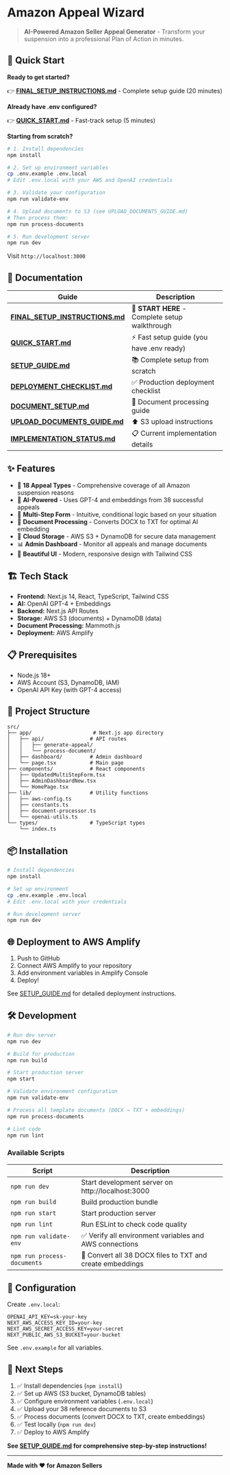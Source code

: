 # Amazon Appeal Wizard

> **AI-Powered Amazon Seller Appeal Generator** - Transform your suspension into a professional Plan of Action in minutes.

## 🚀 Quick Start

**Ready to get started?**

👉 **[FINAL_SETUP_INSTRUCTIONS.md](./FINAL_SETUP_INSTRUCTIONS.md)** - Complete setup guide (20 minutes)

**Already have .env configured?**

👉 **[QUICK_START.md](./QUICK_START.md)** - Fast-track setup (5 minutes)

**Starting from scratch?**

```bash
# 1. Install dependencies
npm install

# 2. Set up environment variables
cp .env.example .env.local
# Edit .env.local with your AWS and OpenAI credentials

# 3. Validate your configuration
npm run validate-env

# 4. Upload documents to S3 (see UPLOAD_DOCUMENTS_GUIDE.md)
# Then process them:
npm run process-documents

# 5. Run development server
npm run dev
```

Visit `http://localhost:3000`

## 📖 Documentation

| Guide | Description |
|-------|-------------|
| **[FINAL_SETUP_INSTRUCTIONS.md](./FINAL_SETUP_INSTRUCTIONS.md)** | 🎯 **START HERE** - Complete setup walkthrough |
| **[QUICK_START.md](./QUICK_START.md)** | ⚡ Fast setup guide (you have .env ready) |
| **[SETUP_GUIDE.md](./SETUP_GUIDE.md)** | 📚 Complete setup from scratch |
| **[DEPLOYMENT_CHECKLIST.md](./DEPLOYMENT_CHECKLIST.md)** | ✅ Production deployment checklist |
| **[DOCUMENT_SETUP.md](./DOCUMENT_SETUP.md)** | 📄 Document processing guide |
| **[UPLOAD_DOCUMENTS_GUIDE.md](./UPLOAD_DOCUMENTS_GUIDE.md)** | ⬆️ S3 upload instructions |
| **[IMPLEMENTATION_STATUS.md](./IMPLEMENTATION_STATUS.md)** | 📋 Current implementation details |

## ✨ Features

- 🎯 **18 Appeal Types** - Comprehensive coverage of all Amazon suspension reasons
- 🤖 **AI-Powered** - Uses GPT-4 and embeddings from 38 successful appeals
- 📝 **Multi-Step Form** - Intuitive, conditional logic based on your situation
- 📄 **Document Processing** - Converts DOCX to TXT for optimal AI embedding
- 💾 **Cloud Storage** - AWS S3 + DynamoDB for secure data management
- 📊 **Admin Dashboard** - Monitor all appeals and manage documents
- 🎨 **Beautiful UI** - Modern, responsive design with Tailwind CSS

## 🏗️ Tech Stack

- **Frontend:** Next.js 14, React, TypeScript, Tailwind CSS
- **AI:** OpenAI GPT-4 + Embeddings
- **Backend:** Next.js API Routes
- **Storage:** AWS S3 (documents) + DynamoDB (data)
- **Document Processing:** Mammoth.js
- **Deployment:** AWS Amplify

## 📋 Prerequisites

- Node.js 18+
- AWS Account (S3, DynamoDB, IAM)
- OpenAI API Key (with GPT-4 access)

## 🎯 Project Structure

```
src/
├── app/                    # Next.js app directory
│   ├── api/               # API routes
│   │   ├── generate-appeal/
│   │   └── process-document/
│   ├── dashboard/         # Admin dashboard
│   └── page.tsx           # Main page
├── components/            # React components
│   ├── UpdatedMultiStepForm.tsx
│   ├── AdminDashboardNew.tsx
│   └── HomePage.tsx
├── lib/                   # Utility functions
│   ├── aws-config.ts
│   ├── constants.ts
│   ├── document-processor.ts
│   └── openai-utils.ts
└── types/                 # TypeScript types
    └── index.ts
```

## 📦 Installation

```bash
# Install dependencies
npm install

# Set up environment
cp .env.example .env.local
# Edit .env.local with your credentials

# Run development server
npm run dev
```

## 🌐 Deployment to AWS Amplify

1. Push to GitHub
2. Connect AWS Amplify to your repository
3. Add environment variables in Amplify Console
4. Deploy!

See [SETUP_GUIDE.md](./SETUP_GUIDE.md) for detailed deployment instructions.

## 🛠️ Development

```bash
# Run dev server
npm run dev

# Build for production
npm run build

# Start production server
npm start

# Validate environment configuration
npm run validate-env

# Process all template documents (DOCX → TXT + embeddings)
npm run process-documents

# Lint code
npm run lint
```

### Available Scripts

| Script | Description |
|--------|-------------|
| `npm run dev` | Start development server on http://localhost:3000 |
| `npm run build` | Build production bundle |
| `npm run start` | Start production server |
| `npm run lint` | Run ESLint to check code quality |
| `npm run validate-env` | ✅ Verify all environment variables and AWS connections |
| `npm run process-documents` | 🔄 Convert all 38 DOCX files to TXT and create embeddings |

## 📝 Configuration

Create `.env.local`:

```env
OPENAI_API_KEY=sk-your-key
NEXT_AWS_ACCESS_KEY_ID=your-key
NEXT_AWS_SECRET_ACCESS_KEY=your-secret
NEXT_PUBLIC_AWS_S3_BUCKET=your-bucket
```

See `.env.example` for all variables.

## 🎯 Next Steps

1. ✅ Install dependencies (`npm install`)
2. ✅ Set up AWS (S3 bucket, DynamoDB tables)
3. ✅ Configure environment variables (`.env.local`)
4. ✅ Upload your 38 reference documents to S3
5. ✅ Process documents (convert DOCX to TXT, create embeddings)
6. ✅ Test locally (`npm run dev`)
7. ✅ Deploy to AWS Amplify

**See [SETUP_GUIDE.md](./SETUP_GUIDE.md) for comprehensive step-by-step instructions!**

---

**Made with ❤️ for Amazon Sellers**

